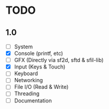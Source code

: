 # TODO
## 1.0
- [ ] System
- [x] Console (printf, etc)
- [ ] GFX (Directly via sf2d, sftd & sfil-lib)
- [x] Input (Keys & Touch)
- [ ] Keyboard
- [ ] Networking
- [ ] File I/O (Read & Write)
- [ ] Threading
- [ ] Documentation
